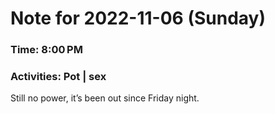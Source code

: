 # Note for 2022-11-06 (Sunday)
### Time: 8:00 PM
### Activities: Pot | sex

Still no power, it’s been out since Friday night.
